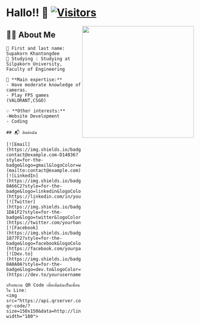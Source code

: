 # Hallo!! 👋 [![Visitors](https://visitor-badge.laobi.icu/badge?page_id=yourusername.yourusername)](https://github.com/yourusername)

<img align="right" src="https://media.giphy.com/media/L1R1tvI9svkIWwpVYr/giphy.gif" width="300">

## 🙋‍♂️ About Me

```text
🎯 First and last name: Supakorn Khantongdee
💼 Studying : Studying at Silpakorn University, Faculty of Engineering

🔧 **Main expertise:** 
- Have moderate knowledge of cameras.
- Play FPS games (VALORANT,CSGO)

💡 **Other interests:**
-Website Development
- Coding

## 📬 ติดต่อฉัน

[![Email](https://img.shields.io/badge/Email-contact@example.com-D14836?style=for-the-badge&logo=gmail&logoColor=white)](mailto:contact@example.com)
[![LinkedIn](https://img.shields.io/badge/LinkedIn-0A66C2?style=for-the-badge&logo=linkedin&logoColor=white)](https://linkedin.com/in/yourprofile)
[![Twitter](https://img.shields.io/badge/Twitter-1DA1F2?style=for-the-badge&logo=twitter&logoColor=white)](https://twitter.com/yourhandle)
[![Facebook](https://img.shields.io/badge/Facebook-1877F2?style=for-the-badge&logo=facebook&logoColor=white)](https://facebook.com/yourpage)
[![Dev.to](https://img.shields.io/badge/dev.to-0A0A0A?style=for-the-badge&logo=dev.to&logoColor=white)](https://dev.to/yourusername)

หรือสแกน QR Code เพื่อเพิ่มฉันเป็นเพื่อนใน Line:
<img src="https://api.qrserver.com/v1/create-qr-code/?size=150x150&data=http://line.me/ti/p/~yourlineid" width="100">
